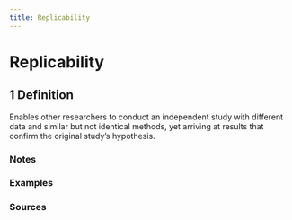 ```yaml
---
title: Replicability
---
```


# Replicability

## 1 Definition

Enables other researchers to conduct an independent study with different data and similar but not identical methods, yet arriving at results that confirm the original study’s hypothesis.

### Notes 

### Examples 

### Sources 
